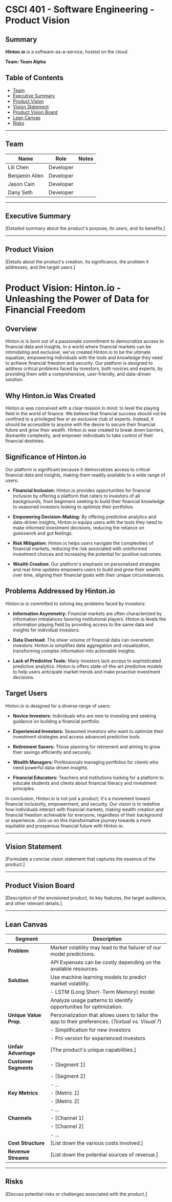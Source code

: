 # CSCI 401 - Software Engineering - Product Vision

## Summary
***Hinton.io*** is a software-as-a-service, hosted on the cloud. 

**Team: Team Alpha**

## Table of Contents

- [Team](#team)
- [Executive Summary](#executive-summary)
- [Product Vision](#product-vision)
- [Vision Statement](#vision-statement)
- [Product Vision Board](#product-vision-board)
- [Lean Canvas](#lean-canvas)
- [Risks](#risks)

---

## Team

| Name               | Role                  | Notes |
|--------------------|-----------------------|-------|
| Lili Chen          | Developer             |       |
| Benjamin Allen     | Developer             |       |
| Jason Cain         | Developer             |       |
| Dany Seth          | Developer             |       |
---

## Executive Summary
[Detailed summary about the product's purpose, its users, and its benefits.]

---

## Product Vision
[Details about the product's creation, its significance, the problem it addresses, and the target users.]

# Product Vision: Hinton.io - Unleashing the Power of Data for Financial Freedom

## Overview
Hinton.io is born out of a passionate commitment to democratize access to financial data and insights. In a world where financial markets can be intimidating and exclusive, we've created Hinton.io to be the ultimate equalizer, empowering individuals with the tools and knowledge they need to achieve financial freedom and security. Our platform is designed to address critical problems faced by investors, both novices and experts, by providing them with a comprehensive, user-friendly, and data-driven solution.

## Why Hinton.io Was Created
Hinton.io was conceived with a clear mission in mind: to level the playing field in the world of finance. We believe that financial success should not be confined to a privileged few or an exclusive club of experts. Instead, it should be accessible to anyone with the desire to secure their financial future and grow their wealth. Hinton.io was created to break down barriers, dismantle complexity, and empower individuals to take control of their financial destinies.

## Significance of Hinton.io
Our platform is significant because it democratizes access to critical financial data and insights, making them readily available to a wide range of users:

- **Financial Inclusion:** Hinton.io provides opportunities for financial inclusion by offering a platform that caters to investors of all backgrounds, from beginners seeking to build their financial knowledge to seasoned investors looking to optimize their portfolios.

- **Empowering Decision-Making:** By offering predictive analytics and data-driven insights, Hinton.io equips users with the tools they need to make informed investment decisions, reducing the reliance on guesswork and gut feelings.

- **Risk Mitigation:** Hinton.io helps users navigate the complexities of financial markets, reducing the risk associated with uninformed investment choices and increasing the potential for positive outcomes.

- **Wealth Creation:** Our platform's emphasis on personalized strategies and real-time updates empowers users to build and grow their wealth over time, aligning their financial goals with their unique circumstances.

## Problems Addressed by Hinton.io
Hinton.io is committed to solving key problems faced by investors:

- **Information Asymmetry:** Financial markets are often characterized by information imbalances favoring institutional players. Hinton.io levels the information playing field by providing access to the same data and insights for individual investors.

- **Data Overload:** The sheer volume of financial data can overwhelm investors. Hinton.io simplifies data aggregation and visualization, transforming complex information into actionable insights.

- **Lack of Predictive Tools:** Many investors lack access to sophisticated predictive analytics. Hinton.io offers state-of-the-art predictive models to help users anticipate market trends and make proactive investment decisions.

## Target Users
Hinton.io is designed for a diverse range of users:

- **Novice Investors:** Individuals who are new to investing and seeking guidance on building a financial portfolio.

- **Experienced Investors:** Seasoned investors who want to optimize their investment strategies and access advanced predictive tools.

- **Retirement Savers:** Those planning for retirement and aiming to grow their savings efficiently and securely.

- **Wealth Managers:** Professionals managing portfolios for clients who need powerful data-driven insights.

- **Financial Educators:** Teachers and institutions looking for a platform to educate students and clients about financial literacy and investment principles.

In conclusion, Hinton.io is not just a product; it's a movement toward financial inclusivity, empowerment, and security. Our vision is to redefine how individuals interact with financial markets, making wealth creation and financial freedom achievable for everyone, regardless of their background or experience. Join us on this transformative journey towards a more equitable and prosperous financial future with Hinton.io.



---

## Vision Statement
[Formulate a concise vision statement that captures the essence of the product.]

---

## Product Vision Board
[Description of the envisioned product, its key features, the target audience, and other relevant details.]

---
## Lean Canvas

| **Segment**              | **Description**                                      |
|--------------------------|------------------------------------------------------|
| **Problem**              | Market volatility may lead to the failurer of our model predictions. |
|                          | API Expenses can be costly depending on the available resources. |
| **Solution**             | Use machine learning models to predict market volatility. |
|                          | - LSTM (Long Short-Term Memory) model                |
|                          | Analyze usage patterns to identify opportunities for optimization. |
| **Unique Value Prop.**   | Personalization that allows users to tailor the app to their preferences. (*Textual vs. Visual ?*) |
|                          |  - Simplification for new investors                  |
|                          |  - Pro version for experienced investors             |
| **Unfair Advantage**     | [The product's unique capabilities.]                 |
| **Customer Segments**    | - [Segment 1]                                        |
|                          | - [Segment 2]                                        |
|                          | - ...                                                |
| **Key Metrics**          | - [Metric 1]                                         |
|                          | - [Metric 2]                                         |
|                          | - ...                                                |
| **Channels**             | - [Channel 1]                                        |
|                          | - [Channel 2]                                        |
|                          | - ...                                                |
| **Cost Structure**       | [List down the various costs involved.]              |
| **Revenue Streams**      | [List down the potential sources of revenue.]        |

---

## Risks
[Discuss potential risks or challenges associated with the product.]